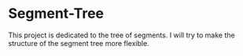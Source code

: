 # Segment-Tree
This project is dedicated to the tree of segments. I will try to make the structure of the segment tree more flexible.
